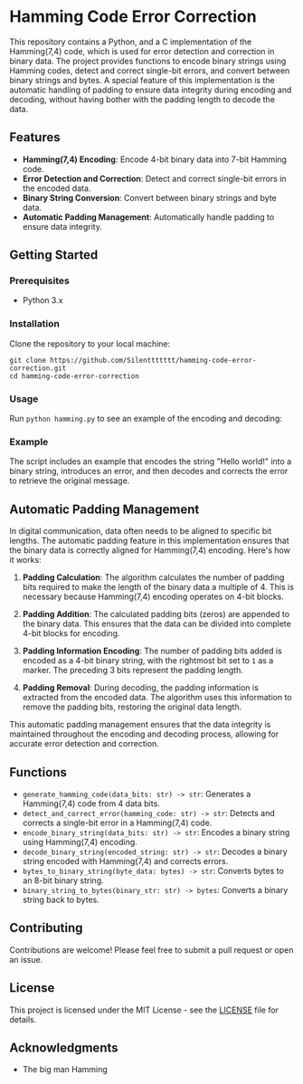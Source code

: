 # Hamming Code Error Correction

This repository contains a Python, and a C implementation of the Hamming(7,4) code, which is used for error detection and correction in binary data. The project provides functions to encode binary strings using Hamming codes, detect and correct single-bit errors, and convert between binary strings and bytes. A special feature of this implementation is the automatic handling of padding to ensure data integrity during encoding and decoding, without having bother with the padding length to decode the data.

## Features

- **Hamming(7,4) Encoding**: Encode 4-bit binary data into 7-bit Hamming code.
- **Error Detection and Correction**: Detect and correct single-bit errors in the encoded data.
- **Binary String Conversion**: Convert between binary strings and byte data.
- **Automatic Padding Management**: Automatically handle padding to ensure data integrity.

## Getting Started

### Prerequisites

- Python 3.x

### Installation

Clone the repository to your local machine:
```
git clone https://github.com/Silenttttttt/hamming-code-error-correction.git
cd hamming-code-error-correction
```
### Usage

Run `python hamming.py` to see an example of the encoding and decoding:

### Example

The script includes an example that encodes the string "Hello world!" into a binary string, introduces an error, and then decodes and corrects the error to retrieve the original message.


## Automatic Padding Management

In digital communication, data often needs to be aligned to specific bit lengths. The automatic padding feature in this implementation ensures that the binary data is correctly aligned for Hamming(7,4) encoding. Here's how it works:

1. **Padding Calculation**: The algorithm calculates the number of padding bits required to make the length of the binary data a multiple of 4. This is necessary because Hamming(7,4) encoding operates on 4-bit blocks.

2. **Padding Addition**: The calculated padding bits (zeros) are appended to the binary data. This ensures that the data can be divided into complete 4-bit blocks for encoding.

3. **Padding Information Encoding**: The number of padding bits added is encoded as a 4-bit binary string, with the rightmost bit set to `1` as a marker. The preceding 3 bits represent the padding length.

4. **Padding Removal**: During decoding, the padding information is extracted from the encoded data. The algorithm uses this information to remove the padding bits, restoring the original data length.

This automatic padding management ensures that the data integrity is maintained throughout the encoding and decoding process, allowing for accurate error detection and correction.

## Functions

- `generate_hamming_code(data_bits: str) -> str`: Generates a Hamming(7,4) code from 4 data bits.
- `detect_and_correct_error(hamming_code: str) -> str`: Detects and corrects a single-bit error in a Hamming(7,4) code.
- `encode_binary_string(data_bits: str) -> str`: Encodes a binary string using Hamming(7,4) encoding.
- `decode_binary_string(encoded_string: str) -> str`: Decodes a binary string encoded with Hamming(7,4) and corrects errors.
- `bytes_to_binary_string(byte_data: bytes) -> str`: Converts bytes to an 8-bit binary string.
- `binary_string_to_bytes(binary_str: str) -> bytes`: Converts a binary string back to bytes.

## Contributing

Contributions are welcome! Please feel free to submit a pull request or open an issue.

## License

This project is licensed under the MIT License - see the [LICENSE](LICENSE) file for details.

## Acknowledgments

- The big man Hamming
